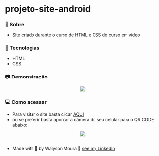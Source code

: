 # projeto-site-android

### 🔭 Sobre 

<p align="justify">

-  Site criado durante o curso de HTML e CSS do curso em vídeo

</p>

### :rocket: Tecnologias

<p align="justify">

- HTML
- CSS

</p>

### :camera: Demonstração

<p align="center">
 <img src="https://i.ibb.co/84FxRPK/2021-11-12-10-19-10.gif">
</p>

### 💻 Como acessar

<p align="justify">

-  Para visitar o site basta clicar <a href="https://walysonmoura.github.io/projeto-site-android/">AQUI</a>
-  ou se preferir basta apontar a câmera do seu celular para o QR CODE abaixo:

</p align="justify">

<p align="center">
<img src="https://i.ibb.co/XCWNxGN/QRCode.png">
</p>

##

 -  Made with 💙 by Walyson Moura 👋 <a href="https://www.linkedin.com/in/walyson-moura-302562218">see my LinkedIn</a>
